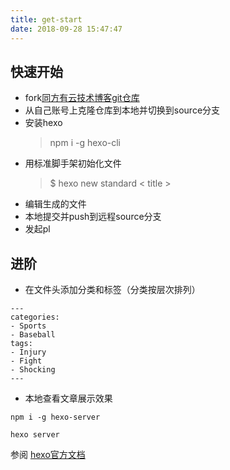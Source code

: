 ```yaml
---
title: get-start
date: 2018-09-28 15:47:47
---
```

## 快速开始
- fork[同方有云技术博客git仓库](https://github.com/tfcloud/tfcloud.github.io.git)
- 从自己账号上克隆仓库到本地并切换到source分支
- 安装hexo
  > npm i -g hexo-cli
- 用标准脚手架初始化文件
  > $ hexo new standard < title >
- 编辑生成的文件
- 本地提交并push到远程source分支
- 发起pl
  
## 进阶
-  在文件头添加分类和标签（分类按层次排列）
```
---
categories:
- Sports
- Baseball
tags:
- Injury
- Fight
- Shocking
---

```
- 本地查看文章展示效果
```
npm i -g hexo-server

hexo server

```

参阅 [hexo官方文档](https://hexo.io/docs/)